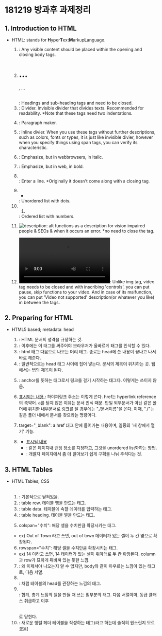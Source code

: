 # 181219 방과후 과제정리

## 1. Introduction to HTML

* HTML: stands for **H**yper**T**ext**M**arkup**L**anguage.

  1) <body></body>: Any visible content should be placed within the opening and closing body tags.

  2) <h1>...<h6>, ...</h6>: Headings and sub-heading tags and need to be closed.

  3) <div></div>: Divider. Invisible divider that divides texts. Recommended for readability. *Note that these tags need two indentations.

  4) <p></p>: Paragraph maker. 

  5) <span></span>: Inline divier. When you use these tags without further descriptions, such as colors, fonts or types, it is just like invisible divier, however when you specify things using span tags, you can verify its characteristic.

  6) <em></em>: Emphasize, but in webbrowsers, in Italic.

  7) <strong></strong>: Emphasize, but in web, in bold.

  8) </br>: Enter a line. *Originally it doesn't come along with a closing tag.

  9) <ul><li></li></ul>: Unordered list with dots. 

  10) <ol><li></li></ol>: Ordered list with numbers.

  11) <img src="address" alt="description" />: alt functions as a description for vision impaired people & SEOs & when it occurs an error. *no need to close the tag.

  12) <video src="address" width="size" height="size" controls> </video>: Unlike img tag, video tag needs to be closed and with inscribing 'controls', you can put pause, skip functions to your video. And in case of its malfunction, you can put 'Video not supported' description(or whatever you like) in between the tags.



## 2. Preparing for HTML

* HTML5 based; metadata: head

  1) <!DOCTYPE html>: HTML 문서의 성격을 규정하는 것.

  2) <html></html>: 이후에는 이 태그를 써주어야 브라우저가 올바르게 태그를 인식할 수 있다.

  3) <head><head>: html 태그 다음으로 나오는 머리 태그. 종료는 head에 쓴 내용이 끝나고 나서 바로 해준다.

  4) <title></title>: 일반적으로는 head 태그 사이에 집어 넣는다. 문서의 제목이 위치하는 곳. 웹에서는 탭의 제목이 된다.

  5) <a></a>: anchor를 뜻하는 태그로서 링크를 걸기 시작하는 태그다. 이렇게는 쓰이지 않음.

  6) <a href="주소"> 표시되는 내용 <a>: 하이퍼링크 주소는 이렇게 쓴다. href는 hyperlink reference의 축약어. a를 닫지 않은 이유는 문서 인식 때문. 만일 외부문서가 아닌 같은 폴더에 위치한 내부문서로 링크를 달 경우에는 "./문서이름"을 쓴다. 이때, "./"는 같은 폴더 내에서 문서를 찾으라는 명령어다.

  7) target="_blank": a href 태그 안에 들어가는 내용이며, 일종의 '새 창에서 열기' 기능.

  8) <ul><li><a href="#같은 페이지 내 항목(예를 들면 div항목)"> 표시될 내용 <a><li>: 같은 페이지내 랜딩 장소를 지정하고, 그것을 unordered list화하는 방법.

  9) <!-- -->: 개발자 페이지에서 좀 더 알아보기 쉽게 구획을 나눠 주석다는 것.



## 3. HTML Tables

* HTML Tables; CSS

  1) <table></table>: 기본적으로 닫혀있음.

  2) <tr></tr>: table row. 테이블 행을 만드는 태그.

  3) <td></td>: table data. 테이블에 속할 데이터를 입력하는 태그.

  4) <th></th>: table heading. 테이블 열을 만드는 태그.

  5) colspan="수치": 해당 셀을 수치만큼 확장시키는 태그.

  * ex) <tr><td colspan="2">Out of Town</td></tr> 라고 쓰면, out of town 데이터가 있는 셀이 두 칸 옆으로 확장된다. 

  6) rowspan="수치": 해당 셀을 수치만큼 확장시키는 태그.

  * ex) <tr><td rowspan="2">14</td></tr> 이라고 쓰면, 14 데이터가 있는 셀이 위아래로 두 칸 확장된다. column과 row가 묘하게 뒤바껴 있는 듯한 느낌.

  7) <tbody></tbody>: 왜 이제서야 나오는지 알 수 없지만, body와 같이 아우르는 느낌이 있는 태그로, <table> 다음 서열.

  8) <thead></thead>: <head>처럼 테이블의 head를 관장하는 느낌의 태그.

  9) <tfoot></tfoot>: 합계, 총계 느낌의 셀을 만들 때 쓰는 밑부분의 태그. <body>다음 서열이며, 동급 클래스 취급하고 이후 </table>로 닫힌다.

  10) <th scope="row"></th>: 새로운 행렬 헤더 테이블을 작성하는 태그(라고 하는데 솔직히 뭔소린지 모르겠음)